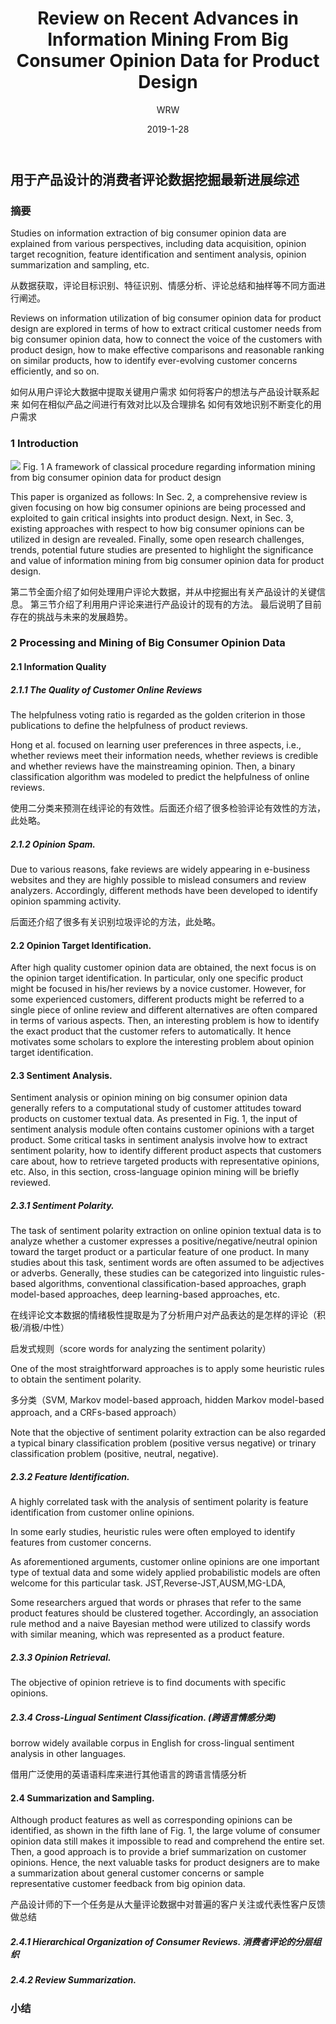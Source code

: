 ﻿---
layout:     post
title:      Review on Recent Advances in Information Mining From Big Consumer Opinion Data for Product Design
subtitle:   
date:       2019-1-28
author:     WRW
header-img: img/post-bg-desk.jpg
catalog: true
tags:
    - 大数据 用户评论 数据挖掘 产品设计
---


## 用于产品设计的消费者评论数据挖掘最新进展综述

### 摘要
Studies on information extraction of big consumer opinion data are explained from various perspectives, including data acquisition, opinion target recognition, feature identification and sentiment analysis, opinion summarization and sampling, etc.

从数据获取，评论目标识别、特征识别、情感分析、评论总结和抽样等不同方面进行阐述。

Reviews on information utilization of big consumer opinion data for product design are explored in terms of how to extract critical customer needs from big consumer opinion data,
how to connect the voice of the customers with product design,
how to make effective comparisons and reasonable ranking on similar products, 
how to identify ever-evolving customer concerns efficiently, and so on.

如何从用户评论大数据中提取关键用户需求
如何将客户的想法与产品设计联系起来
如何在相似产品之间进行有效对比以及合理排名
如何有效地识别不断变化的用户需求


### 1 Introduction
![](https://ObliviousToZero.github.io/img/文献/1.png)
Fig. 1 A framework of classical procedure regarding information mining from big consumer opinion data for product design

This paper is organized as follows: In Sec. 2, a comprehensive review is given focusing on how big consumer opinions are being processed and exploited to gain critical insights into product design. Next, in Sec. 3, existing approaches with respect to how big consumer opinions can be utilized in design are revealed. Finally, some open research challenges, trends, potential future studies are presented to highlight the significance and value of information mining from big consumer opinion data for product design. 

第二节全面介绍了如何处理用户评论大数据，并从中挖掘出有关产品设计的关键信息。
第三节介绍了利用用户评论来进行产品设计的现有的方法。
最后说明了目前存在的挑战与未来的发展趋势。

### 2 Processing and Mining of Big Consumer Opinion Data

#### 2.1 Information Quality
##### 2.1.1 The Quality of Customer Online Reviews

The helpfulness voting ratio is regarded as the golden criterion in those publications to define the helpfulness of product reviews. 

Hong et al. focused on learning user preferences in three aspects, i.e., whether reviews meet their information needs, whether reviews is credible and whether reviews have the mainstreaming opinion. Then, a binary classification algorithm was modeled to predict the helpfulness of online reviews.

使用二分类来预测在线评论的有效性。后面还介绍了很多检验评论有效性的方法，此处略。

##### 2.1.2 Opinion Spam.

Due to various reasons, fake reviews are widely appearing in e-business websites and they are highly possible to mislead consumers and review analyzers. Accordingly, different methods have been developed to identify opinion spamming activity.


后面还介绍了很多有关识别垃圾评论的方法，此处略。

#### 2.2 Opinion Target Identification.

After high quality customer opinion data are obtained, the next focus is on the opinion target identification. In particular, only one specific product might be focused in his/her reviews by a novice customer. However, for some experienced customers, different products might be referred to a single piece of online review and different alternatives are often compared in terms of various aspects. Then, an interesting problem is how to identify the exact product that the customer refers to automatically. It hence motivates some scholars to explore the interesting problem about opinion target identification. 

#### 2.3 Sentiment Analysis.

Sentiment analysis or opinion mining on big consumer opinion data generally refers to a computational study of customer attitudes toward products on customer textual data. As presented in Fig. 1, the input of sentiment analysis module often contains customer opinions with a target product. Some critical tasks in sentiment analysis involve 
how to extract sentiment polarity,
how to identify different product aspects that customers care about, 
how to retrieve targeted products with representative opinions, etc. 
Also, in this section, cross-language opinion mining will be briefly reviewed.

##### 2.3.1 Sentiment Polarity.

The task of sentiment polarity extraction on online opinion textual data is to analyze whether a customer expresses a positive/negative/neutral opinion toward the target product or a particular feature of one product. In many studies about this task, sentiment words are often assumed to be adjectives or adverbs. Generally, these studies can be categorized into linguistic rules-based algorithms, conventional classification-based approaches, graph model-based approaches, deep learning-based approaches, etc.

在线评论文本数据的情绪极性提取是为了分析用户对产品表达的是怎样的评论（积极/消极/中性）

启发式规则（score words for analyzing the sentiment polarity）

One of the most straightforward approaches is to apply some heuristic rules to obtain the sentiment polarity.

多分类（SVM, Markov model-based approach, hidden Markov model-based approach, and a CRFs-based approach）

Note that the objective of sentiment polarity extraction can be also regarded a typical binary classification problem (positive versus negative) or trinary classification problem (positive, neutral, negative). 


##### 2.3.2 Feature Identification.

A highly correlated task with the analysis of sentiment polarity is feature identification from customer online opinions. 

In some early studies, heuristic rules were often employed to identify features from customer concerns. 

As aforementioned arguments, customer online opinions are one important type of textual data and some widely applied probabilistic models are often welcome for this particular task. 
JST,Reverse-JST,AUSM,MG-LDA,

Some researchers argued that words or phrases that refer to the same product features should be clustered together. Accordingly, an association rule method and a naive Bayesian method were utilized to classify words with similar meaning, which was represented as a product feature.

##### 2.3.3 Opinion Retrieval. 

The objective of opinion retrieve is to find documents with specific opinions. 


##### 2.3.4 Cross-Lingual Sentiment Classification. (跨语言情感分类)

borrow widely available corpus in English for cross-lingual sentiment analysis in other languages. 

借用广泛使用的英语语料库来进行其他语言的跨语言情感分析


#### 2.4 Summarization and Sampling.

Although product features as well as corresponding opinions can be identified, as shown in the fifth lane of Fig. 1, the large volume of consumer opinion data still makes it impossible to read and comprehend the entire set. Then, a good approach is to provide a brief summarization on customer opinions. Hence, the next valuable tasks for product designers are to make a summarization about general customer concerns or sample representative customer feedback from big opinion data.

产品设计师的下一个任务是从大量评论数据中对普遍的客户关注或代表性客户反馈做总结

##### 2.4.1 Hierarchical Organization of Consumer Reviews. 消费者评论的分层组织

##### 2.4.2 Review Summarization.


### 小结
